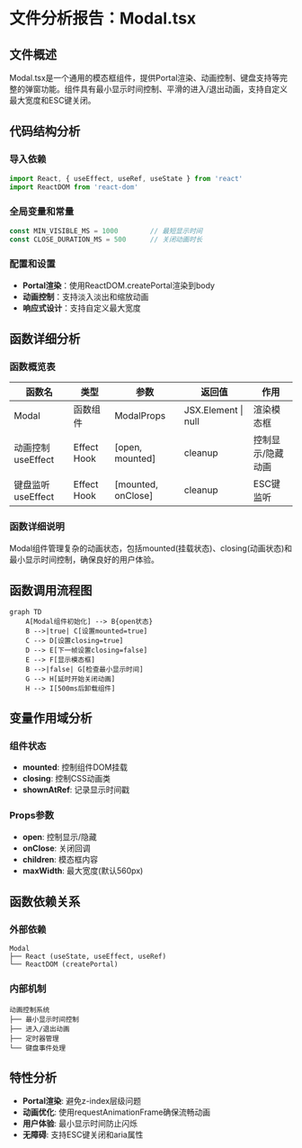 # 文件分析报告：Modal.tsx

## 文件概述
Modal.tsx是一个通用的模态框组件，提供Portal渲染、动画控制、键盘支持等完整的弹窗功能。组件具有最小显示时间控制、平滑的进入/退出动画，支持自定义最大宽度和ESC键关闭。

## 代码结构分析

### 导入依赖
```typescript
import React, { useEffect, useRef, useState } from 'react'
import ReactDOM from 'react-dom'
```

### 全局变量和常量
```typescript
const MIN_VISIBLE_MS = 1000        // 最短显示时间
const CLOSE_DURATION_MS = 500      // 关闭动画时长
```

### 配置和设置
- **Portal渲染**：使用ReactDOM.createPortal渲染到body
- **动画控制**：支持淡入淡出和缩放动画
- **响应式设计**：支持自定义最大宽度

## 函数详细分析

### 函数概览表
| 函数名 | 类型 | 参数 | 返回值 | 作用 |
|--------|------|------|--------|------|
| Modal | 函数组件 | ModalProps | JSX.Element \| null | 渲染模态框 |
| 动画控制useEffect | Effect Hook | [open, mounted] | cleanup | 控制显示/隐藏动画 |
| 键盘监听useEffect | Effect Hook | [mounted, onClose] | cleanup | ESC键监听 |

### 函数详细说明
Modal组件管理复杂的动画状态，包括mounted(挂载状态)、closing(动画状态)和最小显示时间控制，确保良好的用户体验。

## 函数调用流程图
```mermaid
graph TD
    A[Modal组件初始化] --> B{open状态}
    B -->|true| C[设置mounted=true]
    C --> D[设置closing=true]
    D --> E[下一帧设置closing=false]
    E --> F[显示模态框]
    B -->|false| G[检查最小显示时间]
    G --> H[延时开始关闭动画]
    H --> I[500ms后卸载组件]
```

## 变量作用域分析

### 组件状态
- **mounted**: 控制组件DOM挂载
- **closing**: 控制CSS动画类
- **shownAtRef**: 记录显示时间戳

### Props参数
- **open**: 控制显示/隐藏
- **onClose**: 关闭回调
- **children**: 模态框内容
- **maxWidth**: 最大宽度(默认560px)

## 函数依赖关系

### 外部依赖
```
Modal
├── React (useState, useEffect, useRef)
└── ReactDOM (createPortal)
```

### 内部机制
```
动画控制系统
├── 最小显示时间控制
├── 进入/退出动画
├── 定时器管理
└── 键盘事件处理
```

## 特性分析
- **Portal渲染**: 避免z-index层级问题
- **动画优化**: 使用requestAnimationFrame确保流畅动画
- **用户体验**: 最小显示时间防止闪烁
- **无障碍**: 支持ESC键关闭和aria属性